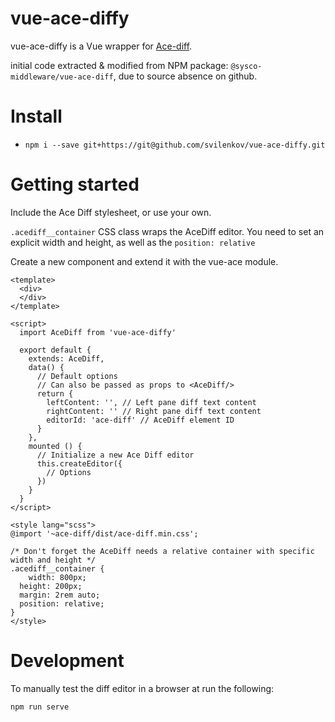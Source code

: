 # vue-ace-diffy
vue-ace-diffy is a Vue wrapper for [Ace-diff](https://github.com/ace-diff/ace-diff).

initial code extracted & modified from NPM package: `@sysco-middleware/vue-ace-diff`, due to source absence on github.

# Install

- `npm i --save git+https://git@github.com/svilenkov/vue-ace-diffy.git`

# Getting started

Include the Ace Diff stylesheet, or use your own.

`.acediff__container` CSS class wraps the AceDiff editor. You need to set an explicit width and height, as well as the `position: relative`

Create a new component and extend it with the vue-ace module.

```vue
<template>
  <div>
  </div>
</template>

<script>
  import AceDiff from 'vue-ace-diffy'

  export default {
    extends: AceDiff,
    data() {
      // Default options
      // Can also be passed as props to <AceDiff/>
      return {
        leftContent: '', // Left pane diff text content
        rightContent: '' // Right pane diff text content
        editorId: 'ace-diff' // AceDiff element ID
      }
    },
    mounted () {
      // Initialize a new Ace Diff editor
      this.createEditor({
        // Options
      })
    }
  }
</script>

<style lang="scss">
@import '~ace-diff/dist/ace-diff.min.css';

/* Don't forget the AceDiff needs a relative container with specific width and height */
.acediff__container {
	width: 800px;
  height: 200px;
  margin: 2rem auto;
  position: relative;
}
</style>
```

# Development

To manually test the diff editor in a browser at run the following:

```bash
npm run serve
```